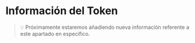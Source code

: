 # Información del Token

> 💡 Próximamente estaremos añadiendo nueva información referente a este apartado en específico.